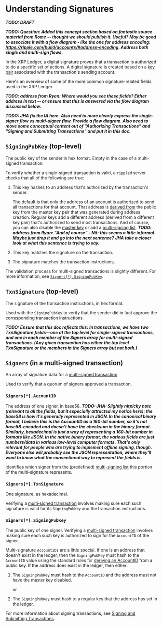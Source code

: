 # Understanding Signatures

***TODO: DRAFT***

***TODO: Question: Added this concept section based on fantastic source material from Rome -- thought we should publish it. Useful? May be good to associate it with a flow diagram - like the one for address encoding: https://ripple.com/build/accounts/#address-encoding. Address both single and multi-sign flows.***

In the XRP Ledger, a digital signature proves that a transaction is authorized to do a specific set of actions. A digital signature is created based on a [key pair](concept-cryptographic-keys.html) associated with the transaction's sending account.

Here's an overview of some of the more common signature-related fields used in the XRP Ledger.

***TODO: address from Ryan: Where would you see these fields? Either address in text -- or ensure that this is answered via the flow diagram discussed below.***

***TODO: JHA fix the IA here. Also need to more clearly express the single-signer flow vs multi-signer flow. Provide a flow diagram. Also need to move some conceptual content out of "Authorizing Transactions" and "Signing and Submitting Transactions" and put it in this doc.***

## `SigningPubKey` (top-level)

The public key of the sender in hex format. Empty in the case of a multi-signed transaction.

To verify whether a single-signed transaction is valid, a `rippled` server checks that all of the following are true:

1. This key hashes to an address that's authorized by the transaction's sender.

    The default is that only the address of an account is authorized to send all transactions for that account. That address is [derived from](concept-accounts.html#address-encoding) the public key from the master key pair that was generated during address creation. Regular keys add a different address (derived from a different key pair) that's authorized to send most transactions. And of course, you can also disable the [master key](concept-cryptographic-keys.html) or add a [multi-signing list](reference-transaction-format.html#multi-signing). ***TODO: address from Ryan: "And of course" - Nit: this seems a little informal. Maybe just drop it and go into the next sentence? JHA take a closer look at what this sentence is trying to say.***

2. This key matches the signature on the transaction.

3. The signature matches the transaction instructions.

The validation process for multi-signed transactions is slightly different. For more information, see [`Signers[*].SigningPubKey`](#signerssigningpubkey).


## `TxnSignature` (top-level)

The signature of the transaction instructions, in hex format.

Used with the `SigningPubKey` to verify that the sender did in fact approve the corresponding transaction instructions.

***TODO: Ensure that this doc reflects this: In transactions, we have two TxnSignature fields—one at the top level for single-signed transactions, and one in each member of the Signers array for multi-signed transactions. (Any given transaction has either the top level TxnSignature or the members in the Signers array but not both.)***

## `Signers` (in a multi-signed transaction)

An array of signature data for a [multi-signed transaction](reference-transaction-format.html#multi-signing).

Used to verify that a quorum of signers approved a transaction.


### `Signers[*].AccountID`

The address of one signer, in base58.
***TODO: JHA: Slightly nitpicky note (relevant to all the fields, but it especially attracted my notice here): the base58 is how it's generally represented in JSON. In the canonical binary format, I believe this is the AccountID as a 160-bit number, so it's not base58-encoded and doesn't have the checksum in the binary format. Similarly, hexadecimal is just a way of representing a 160-bit number in formats like JSON. In the native binary format, the various fields are just numbers/data in various low-level computer formats. That's only relevant for people who are trying to implement offline signing, though. Everyone else will probably see the JSON representation, where they'll want to know what the conventional way to represent the fields is.***

Identifies which signer from the (predefined) [multi-signing list](reference-transaction-format.html#multi-signing) this portion of the multi-signature represents.


### `Signers[*].TxnSignature`

One signature, as hexadecimal.

Verifying a [multi-signed transaction](reference-transaction-format.html#multi-signing) involves making sure each such signature is valid for its `SigningPubKey` and the transaction instructions.


### `Signers[*].SigningPubKey`

The public key of one signer. Verifying a [multi-signed transaction](reference-transaction-format.html#multi-signing) involves making sure each such key is authorized to sign for the `AccountID` of the signer.

Multi-signature `AccountIDs` are a little special. If one is an address that doesn't exist in the ledger, then the `SigningPubKey` must hash to the `AccountID` value using the standard rules for [deriving an AccountID](concept-accounts.html#address-encoding) from a public key. If the address does exist in the ledger, then either:

1. The `SigningPubKey` must hash to the `AccountID` and the address must not have the master key disabled.

    or

2. The `SigningPubKey` must hash to a regular key that the address has set in the ledger.

For more information about signing transactions, see [Signing and Submitting Transactions](reference-transaction-format.html#signing-and-submitting-transactions).
